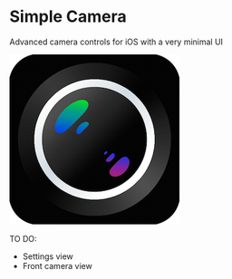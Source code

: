 # Simple Camera
Advanced camera controls for iOS with a very minimal UI

![icon](https://raw.githubusercontent.com/pablopunk/SimpleCamera/master/icono.png)

TO DO:
- Settings view
- Front camera view
